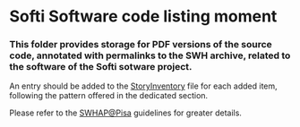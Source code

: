 # Softi Software code listing moment

### This folder provides storage for PDF versions of the source code, annotated with permalinks to the SWH archive, related to the software of the Softi sotware project. 

An entry should be added to the [StoryInventory](..\StoryInventory.md) file for each added item, following the pattern offered in the dedicated section.

Please refer to the [SWHAP@Pisa](https://github.com/SoftwareHeritage/swhapguide/blob/master/SWHAP%40Pisa.pdf#CreateaSWH-story) guidelines for greater details.